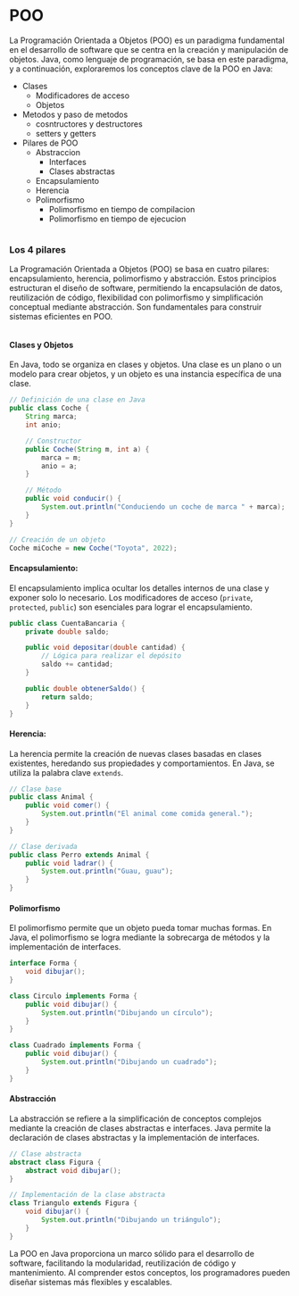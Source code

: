 # POO

La Programación Orientada a Objetos (POO) es un paradigma fundamental en el desarrollo de software que se centra en la creación y manipulación de objetos. Java, como lenguaje de programación, se basa en este paradigma, y a continuación, exploraremos los conceptos clave de la POO en Java:

* Clases
  * Modificadores de acceso
  * Objetos
* Metodos y paso de metodos
  * cosntructores y destructores
  * setters y getters
* Pilares de POO
  * Abstraccion
    * Interfaces
    * Clases abstractas
  * Encapsulamiento
  * Herencia
  * Polimorfismo
    * Polimorfismo en tiempo de compilacion
    * Polimorfismo en tiempo de ejecucion

<figure><img src="https://media.geeksforgeeks.org/wp-content/cdn-uploads/20190717114649/Object-Oriented-Programming-Concepts.jpg" alt=""><figcaption></figcaption></figure>

### Los 4 pilares

La Programación Orientada a Objetos (POO) se basa en cuatro pilares: encapsulamiento, herencia, polimorfismo y abstracción. Estos principios estructuran el diseño de software, permitiendo la encapsulación de datos, reutilización de código, flexibilidad con polimorfismo y simplificación conceptual mediante abstracción. Son fundamentales para construir sistemas eficientes en POO.

<figure><img src="https://miro.medium.com/v2/resize:fit:888/1*hXFebLehdhsUEP94jXIh7Q.png" alt=""><figcaption></figcaption></figure>

#### **Clases y Objetos**

En Java, todo se organiza en clases y objetos. Una clase es un plano o un modelo para crear objetos, y un objeto es una instancia específica de una clase.

```java
// Definición de una clase en Java
public class Coche {
    String marca;
    int anio;

    // Constructor
    public Coche(String m, int a) {
        marca = m;
        anio = a;
    }

    // Método
    public void conducir() {
        System.out.println("Conduciendo un coche de marca " + marca);
    }
}

// Creación de un objeto
Coche miCoche = new Coche("Toyota", 2022);
```

#### **Encapsulamiento:**

El encapsulamiento implica ocultar los detalles internos de una clase y exponer solo lo necesario. Los modificadores de acceso (`private`, `protected`, `public`) son esenciales para lograr el encapsulamiento.

```java
public class CuentaBancaria {
    private double saldo;

    public void depositar(double cantidad) {
        // Lógica para realizar el depósito
        saldo += cantidad;
    }

    public double obtenerSaldo() {
        return saldo;
    }
}
```

#### **Herencia:**

La herencia permite la creación de nuevas clases basadas en clases existentes, heredando sus propiedades y comportamientos. En Java, se utiliza la palabra clave `extends`.

```java
// Clase base
public class Animal {
    public void comer() {
        System.out.println("El animal come comida general.");
    }
}

// Clase derivada
public class Perro extends Animal {
    public void ladrar() {
        System.out.println("Guau, guau");
    }
}
```

#### **Polimorfismo**

El polimorfismo permite que un objeto pueda tomar muchas formas. En Java, el polimorfismo se logra mediante la sobrecarga de métodos y la implementación de interfaces.

```java
interface Forma {
    void dibujar();
}

class Circulo implements Forma {
    public void dibujar() {
        System.out.println("Dibujando un círculo");
    }
}

class Cuadrado implements Forma {
    public void dibujar() {
        System.out.println("Dibujando un cuadrado");
    }
}
```

#### **Abstracción**

La abstracción se refiere a la simplificación de conceptos complejos mediante la creación de clases abstractas e interfaces. Java permite la declaración de clases abstractas y la implementación de interfaces.

```java
// Clase abstracta
abstract class Figura {
    abstract void dibujar();
}

// Implementación de la clase abstracta
class Triangulo extends Figura {
    void dibujar() {
        System.out.println("Dibujando un triángulo");
    }
}
```

La POO en Java proporciona un marco sólido para el desarrollo de software, facilitando la modularidad, reutilización de código y mantenimiento. Al comprender estos conceptos, los programadores pueden diseñar sistemas más flexibles y escalables.
